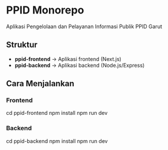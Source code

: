 # PPID Monorepo
Aplikasi Pengelolaan dan Pelayanan Informasi Publik PPID Garut

## Struktur
- **ppid-frontend** → Aplikasi frontend (Next.js)
- **ppid-backend** → Aplikasi backend (Node.js/Express)

## Cara Menjalankan
### Frontend
cd ppid-frontend
npm install
npm run dev

### Backend
cd ppid-backend
npm install
npm run dev

